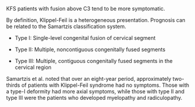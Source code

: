 KFS patients with fusion above C3 tend to be more symptomatic.

By definition, Klippel-Feil is a heterogeneous presentation. Prognosis can be related to the Samartzis classification system.

- Type I: Single-level congenital fusion of cervical segment

- Type II: Multiple, noncontiguous congenitally fused segments

- Type III: Multiple, contiguous congenitally fused segments in the cervical region

Samartzis et al. noted that over an eight-year period, approximately two-thirds of patients with Klippel-Feil syndrome had no symptoms. Those with a type-I deformity had more axial symptoms, while those with type II and type III were the patients who developed myelopathy and radiculopathy.